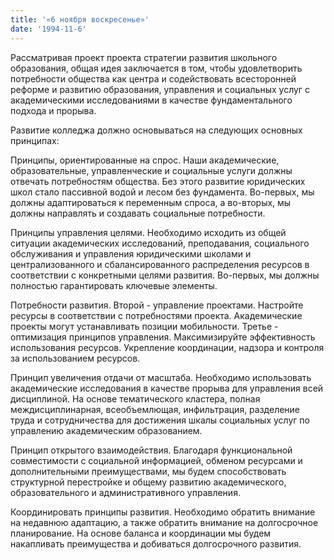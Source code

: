 ```yaml
---
title: '«6 ноября воскресенье»'
date: '1994-11-6'
---
```


Рассматривая проект проекта стратегии развития школьного образования, общая идея заключается в том, чтобы удовлетворить потребности общества как центра и содействовать всесторонней реформе и развитию образования, управления и социальных услуг с академическими исследованиями в качестве фундаментального подхода и прорыва.

Развитие колледжа должно основываться на следующих основных принципах:

Принципы, ориентированные на спрос. Наши академические, образовательные, управленческие и социальные услуги должны отвечать потребностям общества. Без этого развитие юридических школ стало пассивной водой и лесом без фундамента. Во-первых, мы должны адаптироваться к переменным спроса, а во-вторых, мы должны направлять и создавать социальные потребности.

Принципы управления целями. Необходимо исходить из общей ситуации академических исследований, преподавания, социального обслуживания и управления юридическими школами и централизованного и сбалансированного распределения ресурсов в соответствии с конкретными целями развития. Во-первых, мы должны полностью гарантировать ключевые элементы.

Потребности развития. Второй - управление проектами. Настройте ресурсы в соответствии с потребностями проекта. Академические проекты могут устанавливать позиции мобильности. Третье - оптимизация принципов управления. Максимизируйте эффективность использования ресурсов. Укрепление координации, надзора и контроля за использованием ресурсов.

Принцип увеличения отдачи от масштаба. Необходимо использовать академические исследования в качестве прорыва для управления всей дисциплиной. На основе тематического кластера, полная междисциплинарная, всеобъемлющая, инфильтрация, разделение труда и сотрудничества для достижения шкалы социальных услуг по управлению академическим образованием.

Принцип открытого взаимодействия. Благодаря функциональной совместимости с социальной информацией, обменом ресурсами и дополнительными преимуществами, мы будем способствовать структурной перестройке и общему развитию академического, образовательного и административного управления.

Координировать принципы развития. Необходимо обратить внимание на недавнюю адаптацию, а также обратить внимание на долгосрочное планирование. На основе баланса и координации мы будем накапливать преимущества и добиваться долгосрочного развития.

